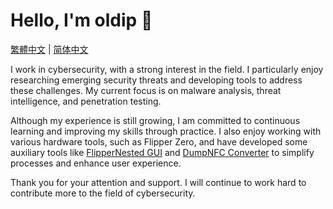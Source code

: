 # Hello, I'm oldip 👋

[繁體中文](README_zh-TW.md) | [简体中文](README_zh-CN.md)

I work in cybersecurity, with a strong interest in the field. I particularly enjoy researching emerging security threats and developing tools to address these challenges. My current focus is on malware analysis, threat intelligence, and penetration testing.

Although my experience is still growing, I am committed to continuous learning and improving my skills through practice. I also enjoy working with various hardware tools, such as Flipper Zero, and have developed some auxiliary tools like [FlipperNested GUI](https://github.com/oldip/FlipperNested-GUI) and [DumpNFC Converter](https://github.com/oldip/DumpNFC-Converter) to simplify processes and enhance user experience.

Thank you for your attention and support. I will continue to work hard to contribute more to the field of cybersecurity.
